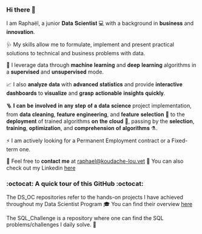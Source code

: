 ### Hi there 👋

I am Raphaël, a junior 𝐃𝐚𝐭𝐚 𝐒𝐜𝐢𝐞𝐧𝐭𝐢𝐬𝐭 💻 with a background in 𝐛𝐮𝐬𝐢𝐧𝐞𝐬𝐬 and 𝐢𝐧𝐧𝐨𝐯𝐚𝐭𝐢𝐨𝐧.

🩺 My skills allow me to formulate, implement and present practical solutions to technical and business problems with data.

🧠 I leverage data through 𝐦𝐚𝐜𝐡𝐢𝐧𝐞 𝐥𝐞𝐚𝐫𝐧𝐢𝐧𝐠 and 𝐝𝐞𝐞𝐩 𝐥𝐞𝐚𝐫𝐧𝐢𝐧𝐠 algorithms in a 𝐬𝐮𝐩𝐞𝐫𝐯𝐢𝐬𝐞𝐝 and 𝐮𝐧𝐬𝐮𝐩𝐞𝐫𝐯𝐢𝐬𝐞𝐝 mode. 

📈 I also 𝐚𝐧𝐚𝐥𝐲𝐳𝐞 𝐝𝐚𝐭𝐚 with  𝐚𝐝𝐯𝐚𝐧𝐜𝐞𝐝 𝐬𝐭𝐚𝐭𝐢𝐬𝐭𝐢𝐜𝐬 and provide 𝐢𝐧𝐭𝐞𝐫𝐚𝐜𝐭𝐢𝐯𝐞 𝐝𝐚𝐬𝐡𝐛𝐨𝐚𝐫𝐝𝐬 to 𝐯𝐢𝐬𝐮𝐚𝐥𝐢𝐳𝐞 and 𝐠𝐫𝐚𝐬𝐩 𝐚𝐜𝐭𝐢𝐨𝐧𝐚𝐛𝐥𝐞 𝐢𝐧𝐬𝐢𝐠𝐡𝐭𝐬 𝐪𝐮𝐢𝐜𝐤𝐥𝐲.

🪜 𝐈 𝐜𝐚𝐧 𝐛𝐞 𝐢𝐧𝐯𝐨𝐥𝐯𝐞𝐝 𝐢𝐧 𝐚𝐧𝐲 𝐬𝐭𝐞𝐩 𝐨𝐟 𝐚 𝐝𝐚𝐭𝐚 𝐬𝐜𝐢𝐞𝐧𝐜𝐞 project implementation, from 𝐝𝐚𝐭𝐚 𝐜𝐥𝐞𝐚𝐧𝐢𝐧𝐠, 𝐟𝐞𝐚𝐭𝐮𝐫𝐞 𝐞𝐧𝐠𝐢𝐧𝐞𝐞𝐫𝐢𝐧𝐠, and 𝐟𝐞𝐚𝐭𝐮𝐫𝐞 𝐬𝐞𝐥𝐞𝐜𝐭𝐢𝐨𝐧 🔨 to the 𝐝𝐞𝐩𝐥𝐨𝐲𝐦𝐞𝐧𝐭 of trained algorithms 𝐨𝐧 𝐭𝐡𝐞 𝐜𝐥𝐨𝐮𝐝 🚀, passing by the 𝐬𝐞𝐥𝐞𝐜𝐭𝐢𝐨𝐧, 𝐭𝐫𝐚𝐢𝐧𝐢𝐧𝐠, 𝐨𝐩𝐭𝐢𝐦𝐢𝐳𝐚𝐭𝐢𝐨𝐧, and 𝐜𝐨𝐦𝐩𝐫𝐞𝐡𝐞𝐧𝐬𝐢𝐨𝐧 𝐨𝐟 𝐚𝐥𝐠𝐨𝐫𝐢𝐭𝐡𝐦𝐬 ⚗️. 

⚡️ I am actively looking for a Permanent Employment contract or a Fixed-term one.

📌 Feel free to 𝐜𝐨𝐧𝐭𝐚𝐜𝐭 𝐦𝐞 at raphael@koudache-lou.vet
📌 You can also check out my Linkedin [here](https://www.linkedin.com/in/klraphael/)

### :octocat: A quick tour of this GitHub :octocat:

The DS_OC repositories refer to the hands-on projects I have achieved throughout my Data Scientist Program :mortar_board:
You can find their overview [here](https://github.com/RKL13/RKL13/blob/main/DS_OC%20repositories.md) 

The SQL_Challenge is a repository where one can find the SQL problems/challenges I daily solve. :honey_pot: 

<!--
**RKL13/RKL13** is a ✨ _special_ ✨ repository because its `README.md` (this file) appears on your GitHub profile.

Here are some ideas to get you started:

- 🔭 I’m currently working on ...
🌱 I’m currently learning PySpark
- 👯 I’m looking to collaborate on ...
- 🤔 I’m looking for help with ...
- 💬 Ask me about ...
- 📫 How to reach me: ...
- 😄 Pronouns: ...
- ⚡ Fun fact: ...
-->
